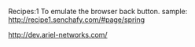 Recipes:1 To emulate the browser back button. sample: http://recipe1.senchafy.com/#page/spring

http://dev.ariel-networks.com/
